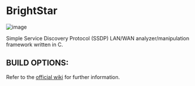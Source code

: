 # BrightStar
![image](https://github.com/PlatinumVoyager/BrightStar/assets/116006542/6c480c4a-1c11-4a7e-b53c-8269ecdc1cdd)

Simple Service Discovery Protocol (SSDP) LAN/WAN analyzer/manipulation framework written in C.

## BUILD OPTIONS:
Refer to the  [official wiki](https://github.com/PlatinumVoyager/BrightStar/wiki) for further information.
